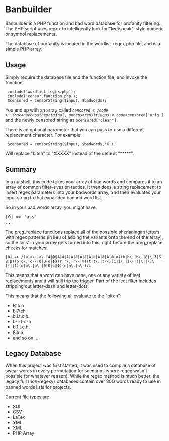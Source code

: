 Banbuilder
==========

Banbuilder is a PHP function and bad word database for profanity filtering. The PHP script uses regex to intelligently look for "leetspeak"-style numeric or symbol replacements. 

The database of profanity is located in the wordlist-regex.php file, and is a simple PHP array. 

Usage
------
Simply require the database file and the function file, and invoke the function:

     include('wordlist-regex.php');
     include('censor.function.php');
     $censored = censorString($input, $badwords); 

You end up with an array called <code>$censored</code>. You can access the original, uncensored string as <code>$censored['orig']</code> and the newly censored string as <code>$censored['clean']</code>.

There is an optional parameter that you can pass to use a different replacement character. For example:

     $censored = censorString($input, $badwords,'X'); 

Will replace "bitch" to "XXXXX" instead of the default "*****".

Summary
-------
In a nutshell, this code takes your array of bad words and compares it to an array of common filter-evasion tactics. It then does a string replacement to insert regex parameters into your badwords array, and then evaluates your input string to that expanded banned word list.

So in your bad words array, you might have:

<pre>[0] => 'ass'
...</pre>

The preg_replace functions replace all of the possible shenaningan letters with regex patterns (in lieu of adding the variants onto the end of the array), so the 'ass' in your array gets turned into this, right before the preg_replace checks for matches:

    [0] => /(a|a\.|a\-|4|@|Á|á|À|Â|à|Â|â|Ä|ä|Ã|ã|Å|å|α)(b|b\.|b\-|8|\|3|ß|Β|β)(o|o\.|o\-|0|Ο|ο|Φ)(r|r\.|r\-|®)(t|t\.|t\-)(i|i\.|i\-|!|\||\]\[|]|1)(o|o\.|o\-|0|Ο|ο|Φ)(n|n\.|n\-)/i

This means that a word can have none, one or any variety of leet replacements and it will still trip the trigger. Part of the leet filter includes stripping out letter-dash and letter-dots. 

This means that the following all evaluate to the "bitch":

- B1tch
- bi7tch
- b.i.t.c.h.
- b-i-t-c-h
- b.1.t.c.h.
- ßitch
- and so on....

Legacy Database
---------------
When this project was first started, it was used to compile a database of swear words in every permutation for scenarios where regex wasn't possible for whatever reason). While the regex method is much better, the legacy full (non-regexy) databases contain over 800 words ready to use in banned words lists for projects. 

Current file types are:

- SQL
- CSV
- LaTex
- YML
- XML
- PHP Array